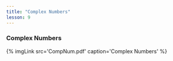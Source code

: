 ```yaml
---
title: "Complex Numbers"
lesson: 9
---
```


### Complex Numbers
<div class='flex'>
	{% imgLink src='CompNum.pdf' caption='Complex Numbers' %}
</div>

